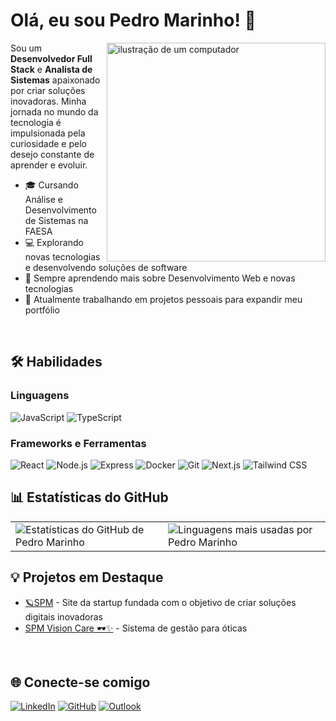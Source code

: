 # Olá, eu sou Pedro Marinho! 👋

<img src="https://raw.githubusercontent.com/MicaelliMedeiros/micaellimedeiros/master/image/computer-illustration.png" alt="ilustração de um computador" min-width="350px" max-width="350px" width="350px" align="right">

Sou um **Desenvolvedor Full Stack** e **Analista de Sistemas** apaixonado por criar soluções inovadoras. Minha jornada no mundo da tecnologia é impulsionada pela curiosidade e pelo desejo constante de aprender e evoluir.

- 🎓 Cursando Análise e Desenvolvimento de Sistemas na FAESA
- 💻 Explorando novas tecnologias e desenvolvendo soluções de software
- 🌱 Sempre aprendendo mais sobre Desenvolvimento Web e novas tecnologias
- 🔭 Atualmente trabalhando em projetos pessoais para expandir meu portfólio
<br>

## 🛠 Habilidades

  ### Linguagens
  
  ![JavaScript](https://img.shields.io/badge/-JavaScript-F7DF1E?style=flat-square&logo=javascript&logoColor=black)
  ![TypeScript](https://img.shields.io/badge/-TypeScript-3178C6?style=flat-square&logo=typescript&logoColor=white)
  
  ### Frameworks e Ferramentas
  
  ![React](https://img.shields.io/badge/-React-61DAFB?style=flat-square&logo=react&logoColor=black)
  ![Node.js](https://img.shields.io/badge/-Node.js-339933?style=flat-square&logo=node.js&logoColor=white)
  ![Express](https://img.shields.io/badge/-Express-000000?style=flat-square&logo=express&logoColor=white)
  ![Docker](https://img.shields.io/badge/-Docker-2496ED?style=flat-square&logo=docker&logoColor=white)
  ![Git](https://img.shields.io/badge/-Git-F05032?style=flat-square&logo=git&logoColor=white)
  ![Next.js](https://img.shields.io/badge/-Next.js-000000?style=flat-square&logo=next.js&logoColor=white)
  ![Tailwind CSS](https://img.shields.io/badge/-Tailwind%20CSS-38B2AC?style=flat-square&logo=tailwind-css&logoColor=white)
<br>

## 📊 Estatísticas do GitHub

<table>
  <tr>
    <td>
      <img
        align="left"
        src="https://github-readme-stats.vercel.app/api?username=pedrohmarinho&theme=dark&hide_border=false&include_all_commits=true"
        alt="Estatísticas do GitHub de Pedro Marinho"
      />
    </td>
    <td>
      <img
        align="left"
        src="https://github-readme-stats.vercel.app/api/top-langs/?username=pedrohmarinho&theme=dark&hide_border=false&include_all_commits=true&count_private=true&layout=compact"
        alt="Linguagens mais usadas por Pedro Marinho"
      />
    </td>
  </tr>
</table>

## 💡 Projetos em Destaque

- [🪐SPM](https://github.com/pedrohmarinho/spmsite) - Site da startup fundada com o objetivo de criar soluções digitais inovadoras
- [SPM Vision Care 🕶️✨](https://github.com/luizfelipemacedo/spm) - Sistema de gestão para óticas
<br>

## 🌐 Conecte-se comigo

[![LinkedIn](https://img.shields.io/badge/-Pedro%20Marinho-0077B5?style=for-the-badge&logo=linkedin&logoColor=white)](https://www.linkedin.com/in/pedro-marinho-9b6915204/)
[![GitHub](https://img.shields.io/badge/-pedrohmarinho-181717?style=for-the-badge&logo=github&logoColor=white)](https://github.com/pedrohmarinho)
[![Outlook](https://img.shields.io/badge/-Email-0078D4?style=for-the-badge&logo=microsoft-outlook&logoColor=white)](mailto:pedrohomarinho_1104@outlook.com)
